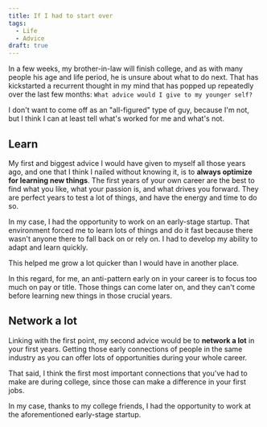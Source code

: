```yaml
---
title: If I had to start over
tags:
  - Life
  - Advice
draft: true
---
```

In a few weeks, my brother-in-law will finish college, and as with many people his age and life period, he is unsure about what to do next. That has kickstarted a recurrent thought in my mind that has popped up repeatedly over the last few months: `What advice would I give to my younger self?`

I don't want to come off as an "all-figured" type of guy, because I'm not, but I think I can at least tell what's worked for me and what's not.

## Learn

My first and biggest advice I would have given to myself all those years ago, and one that I think I nailed without knowing it, is to **always optimize for learning new things**. The first years of your own career are the best to find what you like, what your passion is, and what drives you forward. They are perfect years to test a lot of things, and have the energy and time to do so.

In my case, I had the opportunity to work on an early-stage startup. That environment forced me to learn lots of things and do it fast because there wasn't anyone there to fall back on or rely on. I had to develop my ability to adapt and learn quickly.

This helped me grow a lot quicker than I would have in another place.

In this regard, for me, an anti-pattern early on in your career is to focus too much on pay or title. Those things can come later on, and they can't come before learning new things in those crucial years.

## Network a lot

Linking with the first point, my second advice would be to **network a lot** in your first years. Getting those early connections of people in the same industry as you can offer lots of opportunities during your whole career.

That said, I think the first most important connections that you've had to make are during college, since those can make a difference in your first jobs.

In my case, thanks to my college friends, I had the opportunity to work at the aforementioned early-stage startup.